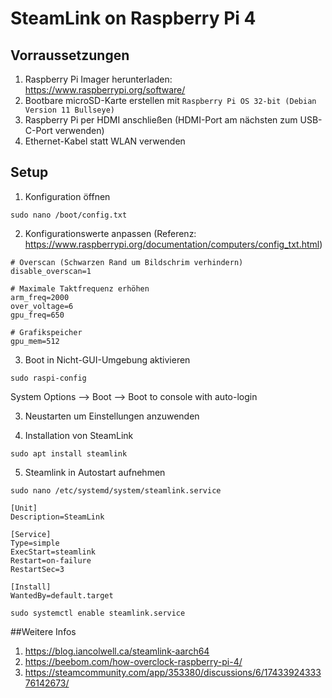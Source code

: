 # SteamLink on Raspberry Pi 4

## Vorraussetzungen

1. Raspberry Pi Imager herunterladen: https://www.raspberrypi.org/software/
2. Bootbare microSD-Karte erstellen mit `Raspberry Pi OS 32-bit (Debian Version 11 Bullseye)`
3. Raspberry Pi per HDMI anschließen (HDMI-Port am nächsten zum USB-C-Port verwenden)
4. Ethernet-Kabel statt WLAN verwenden

## Setup
   
1. Konfiguration öffnen
```
sudo nano /boot/config.txt
```
2. Konfigurationswerte anpassen (Referenz: https://www.raspberrypi.org/documentation/computers/config_txt.html)
```
# Overscan (Schwarzen Rand um Bildschrim verhindern)
disable_overscan=1

# Maximale Taktfrequenz erhöhen
arm_freq=2000
over_voltage=6
gpu_freq=650

# Grafikspeicher
gpu_mem=512

```
3. Boot in Nicht-GUI-Umgebung aktivieren
```
sudo raspi-config
```
System Options --> Boot --> Boot to console with auto-login

3. Neustarten um Einstellungen anzuwenden

4. Installation von SteamLink
```
sudo apt install steamlink
```
5. Steamlink in Autostart aufnehmen
```
sudo nano /etc/systemd/system/steamlink.service
```
```
[Unit]
Description=SteamLink

[Service]
Type=simple
ExecStart=steamlink
Restart=on-failure
RestartSec=3

[Install]
WantedBy=default.target
```
```
sudo systemctl enable steamlink.service
```
##Weitere Infos
1. https://blog.iancolwell.ca/steamlink-aarch64
2. https://beebom.com/how-overclock-raspberry-pi-4/
3. https://steamcommunity.com/app/353380/discussions/6/1743392433376142673/

